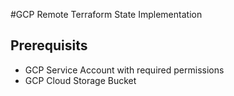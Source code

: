 #GCP Remote Terraform State Implementation

## Prerequisits
* GCP Service Account with required permissions
* GCP Cloud Storage Bucket


